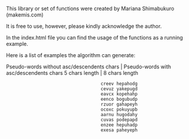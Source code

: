 This library or set of functions were created by Mariana Shimabukuro (makemis.com)


It is free to use, however, please kindly acknowledge the author.

In the index.html file you can find the usage of the functions as a running example.

Here is a list of examples the algorithm can generate: 

Pseudo-words without asc/descendents chars | Pseudo-words with asc/descendents chars
            5 chars length                 |            8 chars length 

                                        creev hepahodg
                                        cevuz yakepugd
                                        eavcx kopehahp
                                        eenco bogubudp
                                        rzuor gahapeyh
                                        ocoxc pokuyupb
                                        aarnu hugodahy
                                        cuvas podepapd
                                        enzee hepuhadp
                                        exesa paheyeph